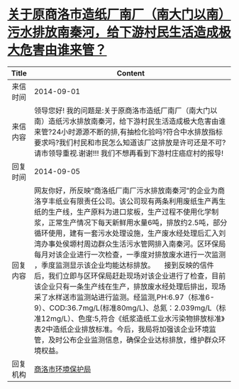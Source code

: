 # <a href="http://www.shangluo.gov.cn/zmhd/ldxxxx.jsp?urltype=leadermail.LeaderMailContentUrl&wbtreeid=1112&leadermailid=2681">关于原商洛市造纸厂南厂（南大门以南）污水排放南秦河，给下游村民生活造成极大危害由谁来管？</a>
|Title|Content|
|:---:|---|
|来信时间|2014-09-01|
|来信内容|领导您好! 我的问题是:关于原商洛市造纸厂南厂（南大门以南）造纸污水排放南秦河，给下游村民生活造成极大危害由谁来管?24小时源源不断的排,有抽检化验吗?符合中水排放指标要求吗?我们村民和市民怎么知道该厂这排放是许可还是不可? 请市领导重视.谢谢!!! 我们不想再看到下游村庄癌症村的报导!|
|回复时间|2014-09-05|
|回复内容|网友你好，所反映“商洛纸厂南厂污水排放南秦河”的企业为商洛亨丰纸业有限责任公司。该公司现有两条利用废纸生产再生纸的生产线，生产原料为进口浆板，生产过程不使用化学制浆，正常生产情况下每天新鲜用水量6吨，排放约2.5吨，部分循环使用，建有一套污水处理设施，生产废水经处理后汇入刘湾办事处侯塬村周边群众生活污水管网排入南秦河。区环保局每月对该企业进行一次检查，一季度对排放废水进行一次监测 ，季度监测显示该企业均能达标排放。     接到反映的信件后，我们立即与区环保局赶赴现场对该企业进行了检查，目前该企业只有一条生产线在生产，排放废水经处理后排出，现场采了水样送市监测站进行监测。经监测,PH:6.97（标准6-9）、COD:36.7mg/L(标准80mg/L)、总氮：2.039mg/L（标准12mg/L）、色度:5,符合《纸浆造纸工业水污染物排放标准》表2中造纸企业排放标准。今后，我局将加强该企业环境监管，及时公布企业监测信息，确保企业达标排放，维护群众环境权益。|
|回复机构|<a href="../../categories/agencies/商洛市环境保护局.md">商洛市环境保护局</a>|
